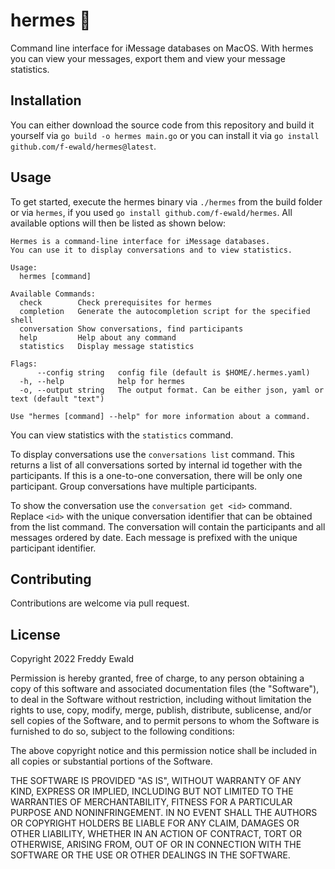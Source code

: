 # hermes 📯

Command line interface for iMessage databases on MacOS. With hermes you can view your messages, export them and view your message statistics. 


## Installation
You can either download the source code from this repository and build it yourself via `go build -o hermes main.go` or you can 
install it via `go install github.com/f-ewald/hermes@latest`.

## Usage
To get started, execute the hermes binary via `./hermes` from the build folder or via `hermes`, if you used
`go install github.com/f-ewald/hermes`. All available options will then be listed as shown below:

```text
Hermes is a command-line interface for iMessage databases.
You can use it to display conversations and to view statistics.

Usage:
  hermes [command]

Available Commands:
  check        Check prerequisites for hermes
  completion   Generate the autocompletion script for the specified shell
  conversation Show conversations, find participants
  help         Help about any command
  statistics   Display message statistics

Flags:
      --config string   config file (default is $HOME/.hermes.yaml)
  -h, --help            help for hermes
  -o, --output string   The output format. Can be either json, yaml or text (default "text")

Use "hermes [command] --help" for more information about a command.
```

You can view statistics with the `statistics` command.

To display conversations use the `conversations list` command. This returns a list of all conversations sorted by internal id together with the participants. If this is a one-to-one conversation, there will be only one participant. Group conversations have multiple participants.

To show the conversation use the `conversation get <id>` command. Replace `<id>` with the unique conversation identifier that can be obtained from the list command. The conversation will contain the participants and all messages ordered by date. Each message is prefixed with the unique participant identifier.

## Contributing
Contributions are welcome via pull request.

## License
Copyright 2022 Freddy Ewald

Permission is hereby granted, free of charge, to any person obtaining a copy of this software and associated documentation files (the "Software"), to deal in the Software without restriction, including without limitation the rights to use, copy, modify, merge, publish, distribute, sublicense, and/or sell copies of the Software, and to permit persons to whom the Software is furnished to do so, subject to the following conditions:

The above copyright notice and this permission notice shall be included in all copies or substantial portions of the Software.

THE SOFTWARE IS PROVIDED "AS IS", WITHOUT WARRANTY OF ANY KIND, EXPRESS OR IMPLIED, INCLUDING BUT NOT LIMITED TO THE WARRANTIES OF MERCHANTABILITY, FITNESS FOR A PARTICULAR PURPOSE AND NONINFRINGEMENT. IN NO EVENT SHALL THE AUTHORS OR COPYRIGHT HOLDERS BE LIABLE FOR ANY CLAIM, DAMAGES OR OTHER LIABILITY, WHETHER IN AN ACTION OF CONTRACT, TORT OR OTHERWISE, ARISING FROM, OUT OF OR IN CONNECTION WITH THE SOFTWARE OR THE USE OR OTHER DEALINGS IN THE SOFTWARE.